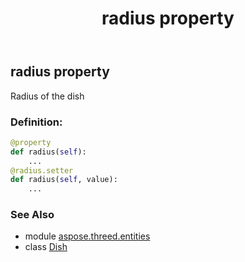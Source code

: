 ﻿---
title: radius property
second_title: Aspose.3D for Python via .NET API References
description: 
type: docs
weight: 180
url: /python-net/aspose.threed.entities/dish/radius/
is_root: false
---

## radius property


Radius of the dish
### Definition:
```python
@property
def radius(self):
    ...
@radius.setter
def radius(self, value):
    ...
```

### See Also
* module [aspose.threed.entities](../../)
* class [Dish](/3d/python-net/aspose.threed.entities/dish)
